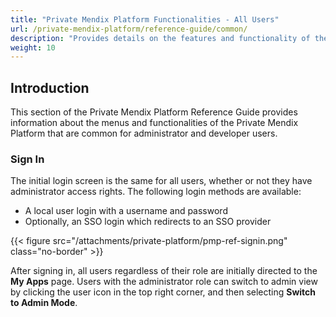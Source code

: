 ```yaml
---
title: "Private Mendix Platform Functionalities - All Users"
url: /private-mendix-platform/reference-guide/common/
description: "Provides details on the features and functionality of the Private Mendix Platform that are common for all types of users."
weight: 10
---
```


## Introduction

This section of the Private Mendix Platform Reference Guide provides information about the menus and functionalities of the Private Mendix Platform that are common for administrator and developer users.

### Sign In

The initial login screen is the same for all users, whether or not they have administrator access rights. The following login methods are available:

* A local user login with a username and password
* Optionally, an SSO login which redirects to an SSO provider

{{< figure src="/attachments/private-platform/pmp-ref-signin.png" class="no-border" >}}

After signing in, all users regardless of their role are initially directed to the **My Apps** page. Users with the administrator role can switch to admin view by clicking the user icon in the top right corner, and then selecting **Switch to Admin Mode**.